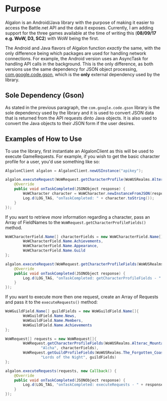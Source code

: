 # Purpose

Algalon is an Android/Java library with the purpose of making it easier to access the Battle.net API
and the data it exposes. Currently, I am adding support for the three games available at the time of
writing this (**08/09/17 e.g. WoW, D3, SC2**) with WoW being the first.

The Android and Java flavors of Algalon function _exactly_ the same, with the only difference being
which packages are used for handling network connections. For example, the Android version uses an
AsyncTask for handling API calls in the background. This is the only difference, as both versions
use the same dependency for JSON object processing,
[com.google.code.gson](https://mvnrepository.com/artifact/com.google.code.gson/gson/2.8.1),
which is the **only** external dependency used by the library.

## Sole Dependency (Gson)

As stated in the previous paragraph, the `com.google.code.gson` library is the sole dependency used
by the library and it is used to convert JSON data that is returned from the API requests dinto Java
objects. It is also used to convert the Java objects to their JSON form if the user desires.

## Examples of How to Use

To use the library, first instantiate an AlgalonClient as this will be used to execute GameRequests.
For example, if you wish to get the basic character profile for a user, you'd use something like so:

```java
AlgalonClient algalon = AlgalonClient.newUSInstance("apikey");

algalon.executeRequest(WoWRequest.getCharacterProfile(WoWUSRealms.Alterac_Mountains, "Alcha"), new Callback() {
    @Override
    public void onTaskCompleted(JSONObject response) {
        WoWCharacter character = WoWCharacter.newInstanceFromJSON(response);
        Log.d(LOG_TAG, "onTaskCompleted: " + character.toString());
    }
});
```

If you want to retrieve _more_ information regarding a character, pass an Array of FieldNames to the
`WoWRequest.getCharacterProfileFields()` method.

```java
WoWCharacterField.Name[] characterFields = new WoWCharacterField.Name[]{
        WoWCharacterField.Name.Achievements,
        WoWCharacterField.Name.Appearance,
        WoWCharacterField.Name.Guild
};

algalon.executeRequest(WoWRequest.getCharacterProfileFields(WoWUSRealms.Kiljaeden, "Ndevar", characterFields), new Callback() {
    @Override
    public void onTaskCompleted(JSONObject response) {
        Log.d(LOG_TAG, "onTaskCompleted: getCharacterProfileFields - " + response.toString());
    }
});
```

If you want to execute more then one request, create an Array of Requests and pass it to the
`executeRequests()` method:

```java
WoWGuildField.Name[] guildFields = new WoWGuildField.Name[]{
        WoWGuildField.Name.News,
        WoWGuildField.Name.Members,
        WoWGuildField.Name.Achievements
};

WoWRequest[] requests = new WoWRequest[]{
        WoWRequest.getCharacterProfileFields(WoWUSRealms.Alterac_Mountains, 
                "Alcha", characterFields),
        WoWRequest.getGuildProfileFields(WoWUSRealms.The_Forgotten_Coast, 
                "Lords of the Night", guildFields)
};

algalon.executeRequests(requests, new Callback() {
    @Override
    public void onTaskCompleted(JSONObject response) {
        Log.d(LOG_TAG, "onTaskCompleted: executeRequests - " + response.toString());
    }
});
```